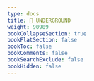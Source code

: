 ```yaml
---
type: docs
title: 🚫 UNDERGROUND
weight: 90909
bookCollapseSection: true
bookFlatSection: false
bookToc: false
bookComments: false
bookSearchExclude: false
bookHidden: false
---
```


